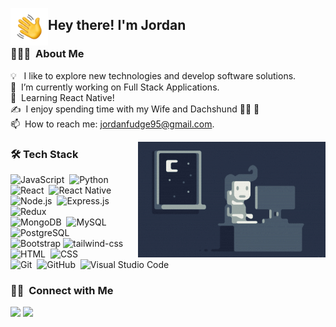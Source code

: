 <img alt="Night Coding" src="./assets/Hand%20Wave.gif" width='60' align="left"/><h2>Hey there! I'm Jordan</h2>

### 👨🏻‍💻 &nbsp;About Me

💡  &nbsp; I like to explore new technologies and develop software solutions.\
🔭 &nbsp;I’m currently working on Full Stack Applications.\
🌱 &nbsp;Learning React Native!\
✍️ &nbsp;I enjoy spending time with my Wife and Dachshund :superhero_woman: 🐶\
📫 &nbsp;How to reach me: jordanfudge95@gmail.com.

<img alt="Night Coding" src="https://raw.githubusercontent.com/Jfudge95/Jfudge95/main/assets/Night-Coding.gif" align="right"/>

### 🛠 Tech Stack

![JavaScript](https://img.shields.io/badge/-JavaScript-05122A?style=flat&logo=javascript)&nbsp;
![Python](https://img.shields.io/badge/-Python-05122A?style=flat&logo=python)&nbsp;
![React](https://img.shields.io/badge/-React-05122A?style=flat&logo=react)&nbsp;
![React Native](https://img.shields.io/badge/React_Native-20232A?style=flat&logo=react)\
![Node.js](https://img.shields.io/badge/-Node.js-05122A?style=flat&logo=node.js)&nbsp;
![Express.js](https://img.shields.io/badge/Express.js-404D59?style=flat&logo=express.js)&nbsp;
![Redux](https://img.shields.io/badge/Redux-593D88?style=flat&logo=Redux)\
![MongoDB](https://img.shields.io/badge/MongoDB-4EA94B?style=flat&logo=MongoDB)&nbsp;
![MySQL](https://img.shields.io/badge/MySQL-00000F?style=flat&logo=MySQL)&nbsp;
![PostgreSQL](  https://img.shields.io/badge/PostgreSQL-316192?style=flat&logo)\
![Bootstrap](https://img.shields.io/badge/-Bootstrap-05122A?style=flat&logo=bootstrap&logoColor=563D7C)
![tailwind-css](https://img.shields.io/badge/Tailwind_CSS-38B2AC?style=flat&logo=tailwind-css)&nbsp;
![HTML](https://img.shields.io/badge/-HTML-05122A?style=flat&logo=HTML5)&nbsp;
![CSS](https://img.shields.io/badge/-CSS-05122A?style=flat&logo=CSS3&logoColor=1572B6)\
![Git](https://img.shields.io/badge/-Git-05122A?style=flat&logo=git)&nbsp;
![GitHub](https://img.shields.io/badge/-GitHub-05122A?style=flat&logo=github)&nbsp;
![Visual Studio Code](https://img.shields.io/badge/-Visual%20Studio%20Code-05122A?style=flat&logo=visual-studio-code&logoColor=007ACC)&nbsp;




### 🤝🏻 &nbsp;Connect with Me

<a href="https://www.linkedin.com/in/jordanfudge/"><img src="https://img.shields.io/badge/-Jordan%20Fudge-0077B5?style=flat&logo=Linkedin&logoColor=white"/></a>
<a href="mailto:jordanfudge95@gmail.com"><img src="https://img.shields.io/badge/-jordanfudge95@gmail.com-D14836?style=flat&logo=Gmail&logoColor=white"/></a>

